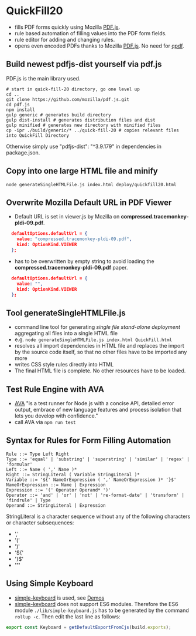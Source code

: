 # QuickFill20 
* fills PDF forms quickly using Mozilla [PDF.js](https://github.com/mozilla/pdf.js).
* rule based automation of filling values into the PDF form fields.
* rule editor for adding and changing rules.
* opens even encoded PDFs thanks to Mozilla [PDF.js](https://github.com/mozilla/pdf.js). No need for [qpdf](https://github.com/qpdf/qpdf).  

## Build newest pdfjs-dist yourself via pdf.js
PDF.js is the main library used.

```shell
# start in quick-fill-20 directory, go one level up
cd ..
git clone https://github.com/mozilla/pdf.js.git
cd pdf.js
npm install
gulp generic # generates build directory
gulp dist-install # generates distribution files and dist
gulp minified # generates new directory with minified files
cp -ipr ./build/generic/* ../quick-fill-20 # copies relevant files into QuickFill Directory
```

Otherwise simply use "pdfjs-dist": "^3.9.179" in dependencies in package.json.

## Copy into one large HTML file and minify 
```shell
node generateSingleHTMLFile.js index.html deploy/quickfill20.html
```

## Overwrite Mozilla Default URL in PDF Viewer

* Default URL is set in viewer.js by Mozilla on **compressed.tracemonkey-pldi-09.pdf**.
```json
  defaultOptions.defaultUrl = {
    value: "compressed.tracemonkey-pldi-09.pdf",
    kind: OptionKind.VIEWER
  };
```
* has to be overwritten by empty string to avoid loading the **compressed.tracemonkey-pldi-09.pdf** paper.
```json
  defaultOptions.defaultUrl = {
    value: "",
    kind: OptionKind.VIEWER
  };
```

## Tool generateSingleHTMLFile.js
* command line tool for generating *single file stand-alone deployment* aggregating all files into a single HTML file
* e.g. `node generateSingleHTMLFile.js index.html QuickFill.html`
* resolves all import dependencies in HTML file and replaces the import by the source code itself, so that no other files have to be imported any more
* writes CSS style rules directly into HTML
* The final HTML file is complete. No other resources have to be loaded.


## Test Rule Engine with AVA
* [AVA](https://github.com/avajs/ava) "is a test runner for Node.js with a concise API, detailed error output, embrace of new language features and process isolation that lets you develop with confidence."
* call AVA via `npm run test`

## Syntax for Rules for Form Filling Automation
```ÈBNF
Rule ::= Type Left Right
Type ::= 'equal' | 'substring' | 'superstring' | 'similar' | 'regex' | 'formular'
Left ::= Name ( ',' Name )*
Right ::= StringLiteral ( Variable StringLiteral )*
Variable ::= '${' NameOrExpression ( ',' NameOrExpression )* '}$'
NameOrExpression ::= Name | Expression
Expression ::= '(' Operator Operand* ')'
Operator ::= 'and' | 'or' | 'not' | 're-format-date' | 'transform' | 'findrule' | Type
Operand ::= StringLiteral | Expression
```

StringLiteral is a character sequence without any of the following characters or character subsequences:
* ','
* '('
* ')'
* '${'
* '}$'
* '"'

## Using Simple Keyboard
* [simple-keyboard](https://hodgef.com/simple-keyboard/) is used, see [Demos](https://hodgef.com/simple-keyboard/demos/)
* [simple-keyboard](https://hodgef.com/simple-keyboard/) does not support ES6 modules. Therefore the ES6 module `./lib/simple-keyboard.js` has to be generated by the command `rollup -c`. Then edit the last line as follows:
```javascript
export const Keyboard = getDefaultExportFromCjs(build.exports);
```

